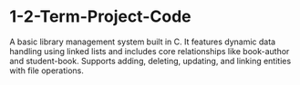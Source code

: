 # 1-2-Term-Project-Code
A basic library management system built in C. It features dynamic data handling using linked lists and includes core relationships like book-author and student-book. Supports adding, deleting, updating, and linking entities with file operations.
